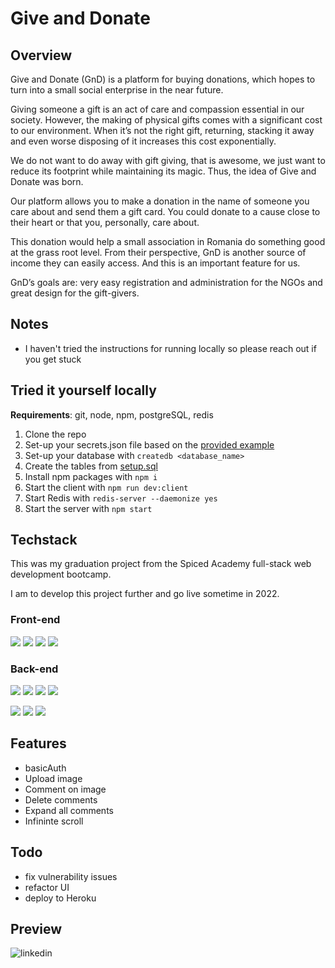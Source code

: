 # Give and Donate

## Overview

Give and Donate (GnD) is a platform for buying donations, which hopes to turn into a small social enterprise in the near future.

Giving someone a gift is an act of care and compassion essential in our society. However, the making of physical gifts comes with a significant cost to our environment. When it’s not the right gift, returning, stacking it away and even worse disposing of it increases this cost exponentially.

We do not want to do away with gift giving, that is awesome, we just want to reduce its footprint while maintaining its magic. Thus, the idea of Give and Donate was born.

Our platform allows you to make a donation in the name of someone you care about and send them a gift card. You could donate to a cause close to their heart or that you, personally, care about.

This donation would help a small association in Romania do something good at the grass root level. From their perspective, GnD is another source of income they can easily access. And this is an important feature for us.

GnD’s goals are: very easy registration and administration for the NGOs and great design for the gift-givers.

## Notes

-   I haven't tried the instructions for running locally so please reach out if you get stuck

## Tried it yourself locally

**Requirements**: git, node, npm, postgreSQL, redis

1. Clone the repo
2. Set-up your secrets.json file based on the
   [provided example](https://github.com/Tinux-18/Netoscope/blob/main/secrets_example.json)
3. Set-up your database with `createdb <database_name>`
4. Create the tables from
   [setup.sql](https://github.com/Tinux-18/Netoscope/blob/main/sql/images.sql)
5. Install npm packages with `npm i`
6. Start the client with `npm run dev:client`
7. Start Redis with `redis-server --daemonize yes`
8. Start the server with `npm start`

## Techstack

This was my graduation project from the Spiced Academy full-stack web development bootcamp.

I am to develop this project further and go live sometime in 2022.

### Front-end

![](https://img.shields.io/badge/-React-61DAFB?logo=react&logoColor=white)&nbsp;![](https://img.shields.io/badge/-Redux-764ABC?logo=redux&logoColor=white)&nbsp;![](https://img.shields.io/badge/-React%20Router-CA4245?logo=React-router&logoColor=white)&nbsp;![](https://img.shields.io/badge/-Jest-C21325?logo=Jest&logoColor=white)

### Back-end

![](https://img.shields.io/badge/-Node.js-339933?logo=Node.js&logoColor=white)&nbsp;![](https://img.shields.io/badge/-Express-000000?logo=Express&logoColor=white)&nbsp;![](https://img.shields.io/badge/-Webpack-8DD6F9?logo=Webpack&logoColor=white)&nbsp;![](https://img.shields.io/badge/-Babel-F9DC3E?logo=Babel&logoColor=white)

![](https://img.shields.io/badge/-PostgreSQL-4169E1?logo=PostgreSQL&logoColor=white)&nbsp;![](https://img.shields.io/badge/-Redis-DC382D?logo=Redis&logoColor=white)&nbsp;![](https://img.shields.io/badge/-AWS%20S3-569A31?logo=Amazon-S3&logoColor=white)&nbsp;

## Features

-   basicAuth
-   Upload image
-   Comment on image
-   Delete comments
-   Expand all comments
-   Infininte scroll

## Todo

-   fix vulnerability issues
-   refactor UI
-   deploy to Heroku

## Preview

<img align="left" alt="linkedin" src="previews/netoscope_landing_preview.png" />
